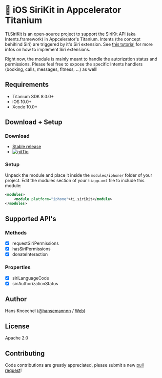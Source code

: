 # 💬 iOS SiriKit in Appcelerator Titanium
Ti.SiriKit is an open-source project to support the SiriKit API (aka Intents.framework) in Appcelerator's Titanium.
Intents (the concept behihind Siri) are triggered by it's Siri extension. See [this tutorial](http://docs.appcelerator.com/platform/latest/#!/guide/Creating_iOS_Extensions_-_Siri_Intents) for more infos on
how to implement Siri extensions.

Right now, the module is mainly meant to handle the autorization status and permissions. Please feel free to expose the 
specific Intents handlers (booking, calls, messages, fitness, ...) as well!

## Requirements
  - Titanium SDK 8.0.0+
  - iOS 10.0+
  - Xcode 10.0+

## Download + Setup

### Download
  * [Stable release](https://github.com/hansemannn/titanium-sirikit/releases)
  * [![gitTio](http://hans-knoechel.de/shields/shield-gittio.svg)](http://gitt.io/component/titanium-sirikit)

### Setup
Unpack the module and place it inside the `modules/iphone/` folder of your project.
Edit the modules section of your `tiapp.xml` file to include this module:
```xml
<modules>
    <module platform="iphone">ti.sirikit</module>
</modules>
```

## Supported API's

### Methods
- [x] requestSiriPermissions
- [x] hasSiriPermissions
- [x] donateInteraction

### Properties
- [x] siriLanguageCode
- [x] siriAuthorizationStatus

## Author
Hans Knoechel ([@hansemannnn](https://twitter.com/hansemannnn) / [Web](http://hans-knoechel.de))

## License
Apache 2.0

## Contributing
Code contributions are greatly appreciated, please submit a new [pull request](https://github.com/hansemannn/titanium-sirikit/pull/new/master)!
